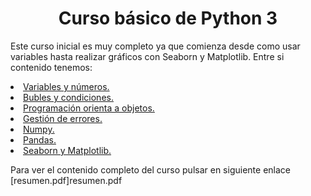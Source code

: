 <h1 align="center">Curso básico de Python 3</h1>

<p>Este curso inicial es muy completo ya que comienza desde como usar variables hasta realizar gráficos con Seaborn y Matplotlib. Entre si contenido tenemos:</p>

<p align="center">
  <u>
    <li>Variables y números.</li>
    <li>Bubles y condiciones.</li>
    <li>Programación orienta a objetos.</li>
    <li>Gestión de errores.</li>
    <li>Numpy.</li>
    <li>Pandas.</li>
    <li>Seaborn y Matplotlib.</li>
  </u>
</p>

<p>Para ver el contenido completo del curso pulsar en siguiente enlace [resumen.pdf]resumen.pdf</p>
